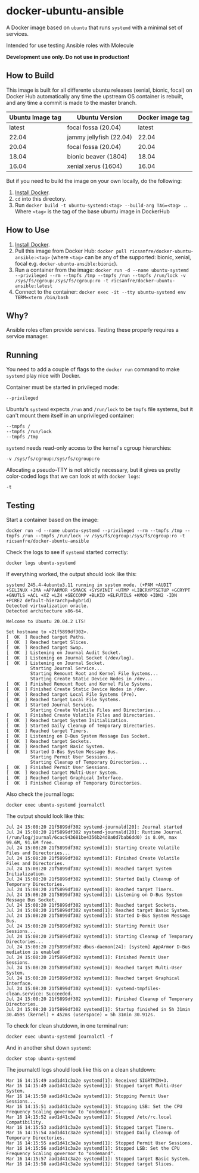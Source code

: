 # docker-ubuntu-ansible

A Docker image based on `ubuntu` that runs `systemd` with a minimal set of
services.

Intended for use testing Ansible roles with Molecule

**Development use only. Do not use in production!**


## How to Build

This image is built for all differente ubuntu releases (xenial, bionic, focal) on Docker Hub automatically any time the upstream OS container is rebuilt, and any time a commit is made to the master branch.

|Ubuntu Image tag |Ubuntu Version          |Docker image tag|
|-----------------|----------------------- |----------------|
|latest           |focal fossa (20.04)     |latest          |
|22.04            |jammy jellyfish (22.04) |22.04           |
|20.04            |focal fossa (20.04)     |20.04           |
|18.04            |bionic beaver (1804)    |18.04           |
|16.04            |xenial xerus (1604)     |16.04           |


But if you need to build the image on your own locally, do the following:

  1. [Install Docker](https://docs.docker.com/install/).
  2. `cd` into this directory.
  3. Run `docker build -t ubuntu-systemd:<tag> --build-arg TAG=<tag> .`. Where `<tag>` is the tag of the base ubuntu image in DockerHub


## How to Use

  1. [Install Docker](https://docs.docker.com/engine/installation/).
  2. Pull this image from Docker Hub: `docker pull ricsanfre/docker-ubuntu-ansible:<tag>` (where `<tag>` can be any of the supported: bionic, xenial, focal e.g. `docker-ubuntu-ansible:bionic`).
  3. Run a container from the image: `docker run -d --name ubuntu-systemd --privileged --rm --tmpfs /tmp --tmpfs /run --tmpfs /run/lock -v /sys/fs/cgroup:/sys/fs/cgroup:ro -t ricsanfre/docker-ubuntu-ansible:latest` 
  4. Connect to the container: `docker exec -it --tty ubuntu-systemd env TERM=xterm /bin/bash`


## Why?

Ansible roles often provide services. Testing these properly requires a service manager.

## Running

You need to add a couple of flags to the `docker run` command to make `systemd`
play nice with Docker.

Container must be started in privileged mode:

    --privileged

Ubuntu's `systemd` expects `/run` and `/run/lock` to be `tmpfs` file systems,
but it can't mount them itself in an unprivileged container:

    --tmpfs /
    --tmpfs /run/lock
    --tmpfs /tmp

`systemd` needs read-only access to the kernel's cgroup hierarchies:

    -v /sys/fs/cgroup:/sys/fs/cgroup:ro

Allocating a pseudo-TTY is not strictly necessary, but it gives us pretty
color-coded logs that we can look at with `docker logs`:

    -t

## Testing

Start a container based on the image:

    docker run -d --name ubuntu-systemd --privileged --rm --tmpfs /tmp --tmpfs /run --tmpfs /run/lock -v /sys/fs/cgroup:/sys/fs/cgroup:ro -t ricsanfre/docker-ubuntu-ansible

Check the logs to see if `systemd` started correctly:

    docker logs ubuntu-systemd

If everything worked, the output should look like this:

    systemd 245.4-4ubuntu3.11 running in system mode. (+PAM +AUDIT +SELINUX +IMA +APPARMOR +SMACK +SYSVINIT +UTMP +LIBCRYPTSETUP +GCRYPT +GNUTLS +ACL +XZ +LZ4 +SECCOMP +BLKID +ELFUTILS +KMOD +IDN2 -IDN +PCRE2 default-hierarchy=hybrid)
    Detected virtualization oracle.
    Detected architecture x86-64.
 
    Welcome to Ubuntu 20.04.2 LTS!

    Set hostname to <21f5899df302>.
    [  OK  ] Reached target Paths.
    [  OK  ] Reached target Slices.
    [  OK  ] Reached target Swap.
    [  OK  ] Listening on Journal Audit Socket.
    [  OK  ] Listening on Journal Socket (/dev/log).
    [  OK  ] Listening on Journal Socket.
             Starting Journal Service...
             Starting Remount Root and Kernel File Systems...
             Starting Create Static Device Nodes in /dev...
    [  OK  ] Finished Remount Root and Kernel File Systems.
    [  OK  ] Finished Create Static Device Nodes in /dev.
    [  OK  ] Reached target Local File Systems (Pre).
    [  OK  ] Reached target Local File Systems.
    [  OK  ] Started Journal Service.
             Starting Create Volatile Files and Directories...
    [  OK  ] Finished Create Volatile Files and Directories.
    [  OK  ] Reached target System Initialization.
    [  OK  ] Started Daily Cleanup of Temporary Directories.
    [  OK  ] Reached target Timers.
    [  OK  ] Listening on D-Bus System Message Bus Socket.
    [  OK  ] Reached target Sockets.
    [  OK  ] Reached target Basic System.
    [  OK  ] Started D-Bus System Message Bus.
             Starting Permit User Sessions...
             Starting Cleanup of Temporary Directories...
    [  OK  ] Finished Permit User Sessions.
    [  OK  ] Reached target Multi-User System.
    [  OK  ] Reached target Graphical Interface.
    [  OK  ] Finished Cleanup of Temporary Directories.

Also check the journal logs:

    docker exec ubuntu-systemd journalctl

The output should look like this:

    Jul 24 15:08:20 21f5899df302 systemd-journald[20]: Journal started
    Jul 24 15:08:20 21f5899df302 systemd-journald[20]: Runtime Journal (/run/log/journal/6cac943681be4356b24d8a0d7bab6dd0) is 8.0M, max 99.6M, 91.6M free.
    Jul 24 15:08:20 21f5899df302 systemd[1]: Starting Create Volatile Files and Directories...
    Jul 24 15:08:20 21f5899df302 systemd[1]: Finished Create Volatile Files and Directories.
    Jul 24 15:08:20 21f5899df302 systemd[1]: Reached target System Initialization.
    Jul 24 15:08:20 21f5899df302 systemd[1]: Started Daily Cleanup of Temporary Directories.
    Jul 24 15:08:20 21f5899df302 systemd[1]: Reached target Timers.
    Jul 24 15:08:20 21f5899df302 systemd[1]: Listening on D-Bus System Message Bus Socket.
    Jul 24 15:08:20 21f5899df302 systemd[1]: Reached target Sockets.
    Jul 24 15:08:20 21f5899df302 systemd[1]: Reached target Basic System.
    Jul 24 15:08:20 21f5899df302 systemd[1]: Started D-Bus System Message Bus.
    Jul 24 15:08:20 21f5899df302 systemd[1]: Starting Permit User Sessions...
    Jul 24 15:08:20 21f5899df302 systemd[1]: Starting Cleanup of Temporary Directories...
    Jul 24 15:08:20 21f5899df302 dbus-daemon[24]: [system] AppArmor D-Bus mediation is enabled
    Jul 24 15:08:20 21f5899df302 systemd[1]: Finished Permit User Sessions.
    Jul 24 15:08:20 21f5899df302 systemd[1]: Reached target Multi-User System.
    Jul 24 15:08:20 21f5899df302 systemd[1]: Reached target Graphical Interface.
    Jul 24 15:08:20 21f5899df302 systemd[1]: systemd-tmpfiles-clean.service: Succeeded.
    Jul 24 15:08:20 21f5899df302 systemd[1]: Finished Cleanup of Temporary Directories.
    Jul 24 15:08:20 21f5899df302 systemd[1]: Startup finished in 5h 31min 30.459s (kernel) + 452ms (userspace) = 5h 31min 30.912s.

To check for clean shutdown, in one terminal run:

    docker exec ubuntu-systemd journalctl -f

And in another shut down `systemd`:

    docker stop ubuntu-systemd

The journalctl logs should look like this on a clean shutdown:

    Mar 16 14:15:49 aad1d41c3a2e systemd[1]: Received SIGRTMIN+3.
    Mar 16 14:15:49 aad1d41c3a2e systemd[1]: Stopped target Multi-User System.
    Mar 16 14:15:50 aad1d41c3a2e systemd[1]: Stopping Permit User Sessions...
    Mar 16 14:15:51 aad1d41c3a2e systemd[1]: Stopping LSB: Set the CPU Frequency Scaling governor to "ondemand"...
    Mar 16 14:15:52 aad1d41c3a2e systemd[1]: Stopped /etc/rc.local Compatibility.
    Mar 16 14:15:53 aad1d41c3a2e systemd[1]: Stopped target Timers.
    Mar 16 14:15:54 aad1d41c3a2e systemd[1]: Stopped Daily Cleanup of Temporary Directories.
    Mar 16 14:15:55 aad1d41c3a2e systemd[1]: Stopped Permit User Sessions.
    Mar 16 14:15:56 aad1d41c3a2e systemd[1]: Stopped LSB: Set the CPU Frequency Scaling governor to "ondemand".
    Mar 16 14:15:57 aad1d41c3a2e systemd[1]: Stopped target Basic System.
    Mar 16 14:15:58 aad1d41c3a2e systemd[1]: Stopped target Slices.
